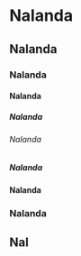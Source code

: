 # Nalanda
## Nalanda
### Nalanda
#### Nalanda
##### Nalanda
###### Nalanda
##### Nalanda
#### Nalanda
### Nalanda
## Nal
# 




